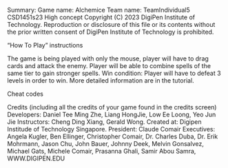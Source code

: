 Summary:
Game name: Alchemice
Team name: TeamIndividual5
CSD1451s23
High concept
Copyright (C) 2023 DigiPen Institute of Technology.
Reproduction or disclosure of this file or its contents without the
prior written consent of DigiPen Institute of Technology is prohibited.

“How To Play” instructions

The game is being played with only the mouse, player will have to drag cards and attack the enemy.
Player will be able to combine spells of the same tier to gain stronger spells.
Win condition: Player will have to defeat 3 levels in order to win.
More detailed information are in the tutorial.

Cheat codes

Credits (including all the credits of your game found in the credits screen)
Developers: Daniel Tee Ming Zhe, Liang HongJie, Low Ee Loong, Yeo Jun Jie
Instructors: Cheng Ding Xiang, Gerald Wong.
Created at: Digipen Institude of Technology Singapore.
President: Claude Comair
Executives: Angela Kugler, Ben Ellinger, Christopher Comair, Dr. Charles Duba, Dr. Erik Mohrmann, Jason Chu, John Bauer, Johnny Deek, Melvin Gonsalvez,
Michael Gats, Michele Comair, Prasanna Ghali, Samir Abou Samra, WWW.DIGIPEN.EDU
